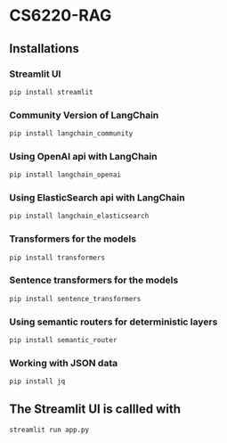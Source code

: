 # CS6220-RAG

## Installations 

### Streamlit UI
```sh
pip install streamlit
```

### Community Version of LangChain
```sh
pip install langchain_community
```

### Using OpenAI api with LangChain 
```sh
pip install langchain_openai
```


### Using ElasticSearch api with LangChain 
```sh
pip install langchain_elasticsearch
```

### Transformers for the models
```sh
pip install transformers
```

### Sentence transformers for the models
```sh
pip install sentence_transformers
```


### Using semantic routers for deterministic layers
```sh
pip install semantic_router
```


### Working with JSON data
```sh
pip install jq
```

## The Streamlit UI is callled with 
```sh
streamlit run app.py
```
